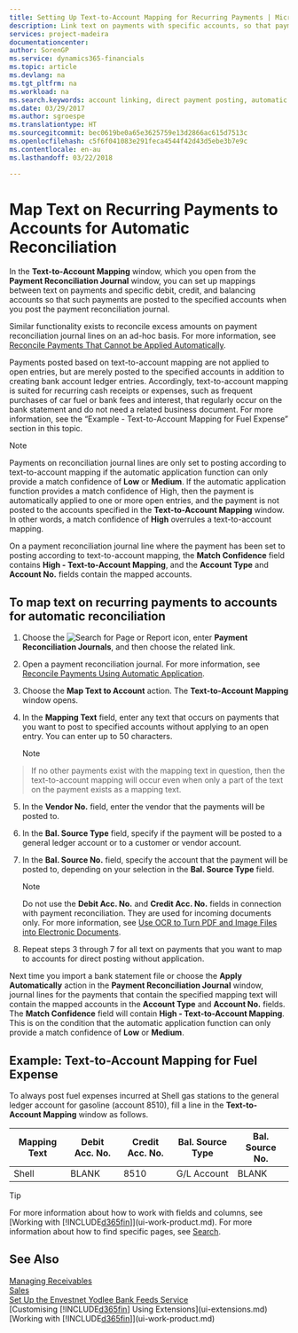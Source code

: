 ```yaml
---
title: Setting Up Text-to-Account Mapping for Recurring Payments | Microsoft Docs
description: Link text on payments with specific accounts, so that payments are posted to the accounts when you post the payment reconciliation journal.
services: project-madeira
documentationcenter: 
author: SorenGP
ms.service: dynamics365-financials
ms.topic: article
ms.devlang: na
ms.tgt_pltfrm: na
ms.workload: na
ms.search.keywords: account linking, direct payment posting, automatic payment processing, reconcile payment, recurring expense, recurring cash receipt
ms.date: 03/29/2017
ms.author: sgroespe
ms.translationtype: HT
ms.sourcegitcommit: bec0619be0a65e3625759e13d2866ac615d7513c
ms.openlocfilehash: c5f6f041083e291feca4544f42d43d5ebe3b7e9c
ms.contentlocale: en-au
ms.lasthandoff: 03/22/2018

---
```

# <a name="map-text-on-recurring-payments-to-accounts-for-automatic-reconciliation"></a>Map Text on Recurring Payments to Accounts for Automatic Reconciliation
In the **Text-to-Account Mapping** window, which you open from the **Payment Reconciliation Journal** window, you can set up mappings between text on payments and specific debit, credit, and balancing accounts so that such payments are posted to the specified accounts when you post the payment reconciliation journal.

Similar functionality exists to reconcile excess amounts on payment reconciliation journal lines on an ad-hoc basis. For more information, see [Reconcile Payments That Cannot be Applied Automatically](receivables-how-reconcile-payments-cannot-apply-auto.md).

Payments posted based on text-to-account mapping are not applied to open entries, but are merely posted to the specified accounts in addition to creating bank account ledger entries. Accordingly, text-to-account mapping is suited for recurring cash receipts or expenses, such as frequent purchases of car fuel or bank fees and interest, that regularly occur on the bank statement and do not need a related business document. For more information, see the “Example - Text-to-Account Mapping for Fuel Expense” section in this topic.

> [!NOTE]  
>   Payments on reconciliation journal lines are only set to posting according to text-to-account mapping if the automatic application function can only provide a match confidence of **Low** or **Medium**. If the automatic application function provides a match confidence of High, then the payment is automatically applied to one or more open entries, and the payment is not posted to the accounts specified in the **Text-to-Account Mapping** window. In other words, a match confidence of **High** overrules a text-to-account mapping.

On a payment reconciliation journal line where the payment has been set to posting according to text-to-account mapping, the **Match Confidence** field contains **High - Text-to-Account Mapping**, and the **Account Type** and **Account No.** fields contain the mapped accounts.

## <a name="to-map-text-on-recurring-payments-to-accounts-for-automatic-reconciliation"></a>To map text on recurring payments to accounts for automatic reconciliation
1. Choose the ![Search for Page or Report](media/ui-search/search_small.png "Search for Page or Report icon") icon, enter **Payment Reconciliation Journals**, and then choose the related link.
2. Open a payment reconciliation journal. For more information, see [Reconcile Payments Using Automatic Application](receivables-how-reconcile-payments-auto-application.md).
3. Choose the **Map Text to Account** action. The **Text-to-Account Mapping** window opens.
4. In the **Mapping Text** field, enter any text that occurs on payments that you want to post to specified accounts without applying to an open entry. You can enter up to 50 characters.

    > [!NOTE]  
>   If no other payments exist with the mapping text in question, then the text-to-account mapping will occur even when only a part of the text on the payment exists as a mapping text.
5. In the **Vendor No.** field, enter the vendor that the payments will be posted to.
6. In the **Bal. Source Type** field, specify if the payment will be posted to a general ledger account or to a customer or vendor account.
7. In the **Bal. Source No.** field, specify the account that the payment will be posted to, depending on your selection in the **Bal. Source Type** field.

    > [!NOTE]
    > Do not use the **Debit Acc. No.** and **Credit Acc. No.** fields in connection with payment reconciliation. They are used for incoming documents only. For more information, see [Use OCR to Turn PDF and Image Files into Electronic Documents](across-how-use-ocr-pdf-images-files.md).

8. Repeat steps 3 through 7 for all text on payments that you want to map to accounts for direct posting without application.

Next time you import a bank statement file or choose the **Apply Automatically** action in the **Payment Reconciliation Journal** window, journal lines for the payments that contain the specified mapping text will contain the mapped accounts in the **Account Type** and **Account No.** fields. The **Match Confidence** field will contain **High - Text-to-Account Mapping**. This is on the condition that the automatic application function can only provide a match confidence of **Low** or **Medium**.

## <a name="example-text-to-account-mapping-for-fuel-expense"></a>Example: Text-to-Account Mapping for Fuel Expense
To always post fuel expenses incurred at Shell gas stations to the general ledger account for gasoline (account 8510), fill a line in the **Text-to-Account Mapping** window as follows.

| Mapping Text | Debit Acc. No. | Credit Acc. No. | Bal. Source Type | Bal. Source No. |
| --- | --- | --- | --- | --- |
| Shell |BLANK |8510 |G/L Account |BLANK |

> [!TIP]  
>   For more information about how to work with fields and columns, see [Working with [!INCLUDE[d365fin](includes/d365fin_long_md.md)]](ui-work-product.md). For more information about how to find specific pages, see [Search](ui-search.md).

## <a name="see-also"></a>See Also
[Managing Receivables](receivables-manage-receivables.md)  
[Sales](sales-manage-sales.md)  
[Set Up the Envestnet Yodlee Bank Feeds Service](bank-how-setup-bank-statement-service.md)  
[Customising [!INCLUDE[d365fin](includes/d365fin_md.md)] Using Extensions](ui-extensions.md)  
[Working with [!INCLUDE[d365fin](includes/d365fin_md.md)]](ui-work-product.md)

